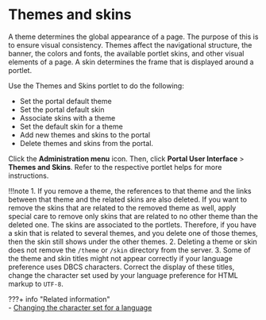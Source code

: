 # Themes and skins

A theme determines the global appearance of a page. The purpose of this is to ensure visual consistency. Themes affect the navigational structure, the banner, the colors and fonts, the available portlet skins, and other visual elements of a page. A skin determines the frame that is displayed around a portlet.

Use the Themes and Skins portlet to do the following:

-   Set the portal default theme
-   Set the portal default skin
-   Associate skins with a theme
-   Set the default skin for a theme
-   Add new themes and skins to the portal
-   Delete themes and skins from the portal.

Click the **Administration menu** icon. Then, click **Portal User Interface** \> **Themes and Skins**. Refer to the respective portlet helps for more instructions.

!!!note
    1.  If you remove a theme, the references to that theme and the links between that theme and the related skins are also deleted. If you want to remove the skins that are related to the removed theme as well, apply special care to remove only skins that are related to no other theme than the deleted one. The skins are associated to the portlets. Therefore, if you have a skin that is related to several themes, and you delete one of those themes, then the skin still shows under the other themes.
    2.  Deleting a theme or skin does not remove the `/theme` or `/skin` directory from the server.
    3.  Some of the theme and skin titles might not appear correctly if your language preference uses DBCS characters. Correct the display of these titles, change the character set used by your language preference for HTML markup to `UTF-8`.


???+ info "Related information"  
    -   [Changing the character set for a language](../../../../../portal_admin_tools/language_support/adchgchar.md)

